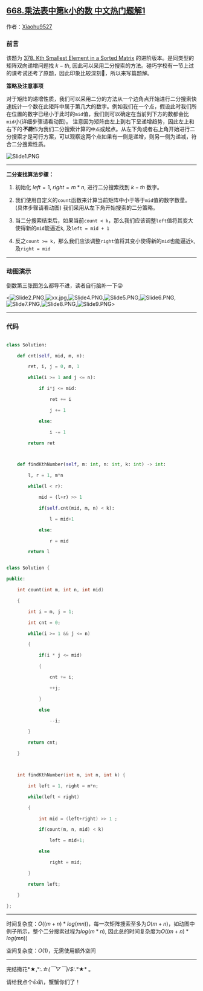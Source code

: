 ## [668.乘法表中第k小的数 中文热门题解1](https://leetcode.cn/problems/kth-smallest-number-in-multiplication-table/solutions/100000/dong-tu-yan-shi-by-xiaohu9527-3k7s)

作者：[Xiaohu9527](https://leetcode.cn/u/Xiaohu9527)

### 前言
该题为 [378. Kth Smallest Element in a Sorted Matrix](https://leetcode.cn/problems/kth-smallest-element-in-a-sorted-matrix/) 的进阶版本。是同类型的矩阵双向递增问题找 $k-th$, 因此可以采用二分搜索的方法。碰巧学校有一节上过的课考试还考了原题，因此印象比较深刻🤦‍，所以来写篇题解。

**策略及注意事项**
对于矩阵的递增性质，我们可以采用二分的方法从一个边角点开始进行二分搜索快速统计一个数在此矩阵中属于第几大的数字。例如我们在一个点，假设此时我们所在位置的数字已经小于此时的`mid`值，我们则可以确定在当前列下方的数都会比`mid`小(详细步骤请看动图)。 注意因为矩阵由左上到右下呈递增趋势，因此左上和右下的***不能***作为我们二分搜索计算的`中点`或起点。从左下角或者右上角开始进行二分搜索才是可行方案，可以观察这两个点如果有一侧是递增，则另一侧为递减，符合二分搜索性质。
![Slide1.PNG](https://pic.leetcode-cn.com/1652814702-PYndEi-Slide1.PNG)
*********************

**二分查找算法步骤：**
1. 初始化 $left = 1$, $right = m*n$, 进行二分搜索找到 $k-th$ 数字。
2. 我们使用自定义的`count`函数来计算当前矩阵中小于等于`mid`值的数字数量。(具体步骤请看动图) 我们采用从左下角开始搜索的二分策略。
3. 当二分搜索结束后，如果当前`count < k`，那么我们应该调整`left`值将其变大使得新的`mid`能逼近`k`, 及`left = mid + 1`
4. 反之`count >= k`，那么我们应该调整`right`值将其变小使得新的`mid`也能逼近`k`, 及`right = mid`
*********************
### 动图演示
倒数第三张图怎么都导不进，读者自行脑补一下😜

<![Slide2.PNG](https://pic.leetcode-cn.com/1652814721-kEDrlj-Slide2.PNG),![xx.jpg](https://pic.leetcode-cn.com/1652815456-JkEkhx-xx.jpg),![Slide4.PNG](https://pic.leetcode-cn.com/1652814725-BjmIRF-Slide4.PNG),![Slide5.PNG](https://pic.leetcode-cn.com/1652814727-mdoTLa-Slide5.PNG),![Slide6.PNG](https://pic.leetcode-cn.com/1652814729-UltBLa-Slide6.PNG),![Slide7.PNG](https://pic.leetcode-cn.com/1652814732-EsKBGs-Slide7.PNG),![Slide8.PNG](https://pic.leetcode-cn.com/1652814734-PUmBRT-Slide8.PNG),![Slide9.PNG](https://pic.leetcode-cn.com/1652814735-UzTlhh-Slide9.PNG)>
**************
### 代码
```python 3 []
class Solution:
    def cnt(self, mid, m, n):
        ret, i, j = 0, m, 1
        while(i >= 1 and j <= n):
            if i*j <= mid:
                ret += i
                j += 1
            else:
                i -= 1
        return ret

    def findKthNumber(self, m: int, n: int, k: int) -> int:
        l, r = 1, m*n
        while(l < r):
            mid = (l+r) >> 1
            if(self.cnt(mid, m, n) < k):
                l = mid+1
            else:
                r = mid
        return l
```
```cpp []
class Solution {
public:
    int count(int m, int n, int mid)
    {
        int i = m, j = 1;
        int cnt = 0;
        while(i >= 1 && j <= n)
        {
            if(i * j <= mid)
            {
                cnt += i;
                ++j;
            }
            else
                --i;
        }
        return cnt;
    }

    int findKthNumber(int m, int n, int k) {
        int left = 1, right = m*n;
        while(left < right)
        {
            int mid = (left+right) >> 1 ;
            if(count(m, n, mid) < k)
                left = mid+1;
            else
                right = mid;
        }
        return left;
    }
};
```
**********************
时间复杂度：$O((m+n)*log(mn))$，每一次矩阵搜索至多为$O(m+n)$，如动图中例子所示，整个二分搜索过程为$log(m*n)$, 因此总的时间复杂度为$O((m+n)*log(mn))$
空间复杂度：$O(1)$，无需使用额外空间
**********************
完结撒花*★,°*:.☆(￣▽￣)/$:*.°★* 。
请给我点个👍趴，蟹蟹你们了！
